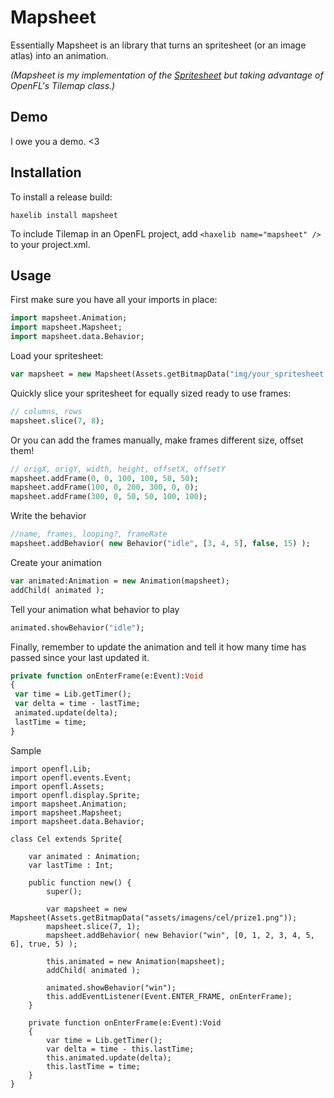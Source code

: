 # Mapsheet

Essentially Mapsheet is an library that turns an spritesheet (or an image atlas) into an animation.

_(Mapsheet is my implementation of the [Spritesheet](https://github.com/skylarkstudio/spritesheet) but taking advantage of OpenFL's Tilemap class.)_

## Demo

I owe you a demo. <3

## Installation

To install a release build:
	
	haxelib install mapsheet

To include Tilemap in an OpenFL project, add `<haxelib name="mapsheet" />` to your project.xml.

## Usage

First make sure you have all your imports in place:
```haxe
import mapsheet.Animation;
import mapsheet.Mapsheet;
import mapsheet.data.Behavior;
```

Load your spritesheet:
```haxe
var mapsheet = new Mapsheet(Assets.getBitmapData("img/your_spritesheet.png"));
```

Quickly slice your spritesheet for equally sized ready to use frames:
```haxe
// columns, rows
mapsheet.slice(7, 8);
```

Or you can add the frames manually, make frames different size, offset them!
```haxe
// origX, origY, width, height, offsetX, offsetY
mapsheet.addFrame(0, 0, 100, 100, 50, 50);
mapsheet.addFrame(100, 0, 200, 300, 0, 0);
mapsheet.addFrame(300, 0, 50, 50, 100, 100);
```

Write the behavior
```haxe
//name, frames, looping?, frameRate
mapsheet.addBehavior( new Behavior("idle", [3, 4, 5], false, 15) );
```

Create your animation
```haxe
var animated:Animation = new Animation(mapsheet);
addChild( animated );
```

Tell your animation what behavior to play
```haxe
animated.showBehavior("idle");
```

Finally, remember to update the animation and tell it how many time has passed since your last updated it.
```haxe
private function onEnterFrame(e:Event):Void
{
 var time = Lib.getTimer();
 var delta = time - lastTime;
 animated.update(delta);
 lastTime = time;
}
```

Sample
```
import openfl.Lib;
import openfl.events.Event;
import openfl.Assets;
import openfl.display.Sprite;
import mapsheet.Animation;
import mapsheet.Mapsheet;
import mapsheet.data.Behavior;

class Cel extends Sprite{

    var animated : Animation;
    var lastTime : Int;

    public function new() {
        super();

        var mapsheet = new Mapsheet(Assets.getBitmapData("assets/imagens/cel/prize1.png"));
        mapsheet.slice(7, 1);
        mapsheet.addBehavior( new Behavior("win", [0, 1, 2, 3, 4, 5, 6], true, 5) );

        this.animated = new Animation(mapsheet);
        addChild( animated );

        animated.showBehavior("win");
        this.addEventListener(Event.ENTER_FRAME, onEnterFrame);
    }

    private function onEnterFrame(e:Event):Void
    {
        var time = Lib.getTimer();
        var delta = time - this.lastTime;
        this.animated.update(delta);
        this.lastTime = time;
    }
}
```
